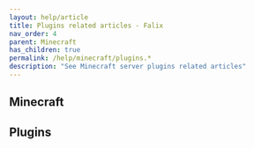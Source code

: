 ```yaml
---
layout: help/article
title: Plugins related articles - Falix
nav_order: 4
parent: Minecraft
has_children: true
permalink: /help/minecraft/plugins.*
description: "See Minecraft server plugins related articles"
---
```


## Minecraft

## Plugins
